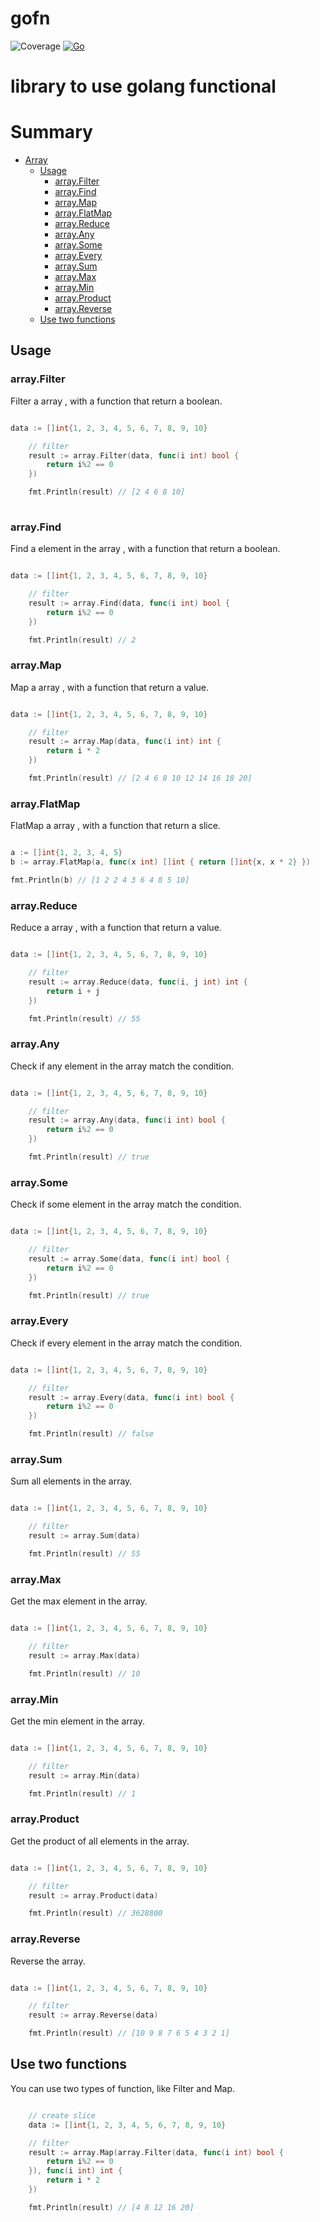 # gofn
![Coverage](https://img.shields.io/badge/Coverage-84.4%25-brightgreen)
[![Go](https://github.com/devalexandre/gofn/actions/workflows/go.yml/badge.svg)](https://github.com/devalexandre/gofn/actions/workflows/go.yml)

# library to use golang functional

# Summary

- [Array](#array)
    - [Usage](#usage)
        - [array.Filter](#arrayfilter)
        - [array.Find](#arrayfind)
        - [array.Map](#arraymap)
        - [array.FlatMap](#arrayflatmap)
        - [array.Reduce](#arrayreduce)
        - [array.Any](#arrayany)
        - [array.Some](#arraysome)
        - [array.Every](#arrayevery)
        - [array.Sum](#arraysum)
        - [array.Max](#arraymax)
        - [array.Min](#arraymin)
        - [array.Product](#arrayproduct)
        - [array.Reverse](#arrayreverse)
    - [Use two functions](#use-two-functions)

## Usage

### array.Filter

Filter a array , with a function that return a boolean.
```go

data := []int{1, 2, 3, 4, 5, 6, 7, 8, 9, 10}

    // filter
    result := array.Filter(data, func(i int) bool {
        return i%2 == 0
    })

    fmt.Println(result) // [2 4 6 8 10]
	
```

### array.Find

Find a element in the array , with a function that return a boolean.
```go

data := []int{1, 2, 3, 4, 5, 6, 7, 8, 9, 10}

    // filter
    result := array.Find(data, func(i int) bool {
        return i%2 == 0
    })

    fmt.Println(result) // 2

```


### array.Map

Map a array , with a function that return a value.
```go

data := []int{1, 2, 3, 4, 5, 6, 7, 8, 9, 10}

    // filter
    result := array.Map(data, func(i int) int {
        return i * 2
    })

    fmt.Println(result) // [2 4 6 8 10 12 14 16 18 20]

```

### array.FlatMap

FlatMap a array , with a function that return a slice.
```go

a := []int{1, 2, 3, 4, 5}
b := array.FlatMap(a, func(x int) []int { return []int{x, x * 2} })

fmt.Println(b) // [1 2 2 4 3 6 4 8 5 10]

```

### array.Reduce

Reduce a array , with a function that return a value.
```go

data := []int{1, 2, 3, 4, 5, 6, 7, 8, 9, 10}

    // filter
    result := array.Reduce(data, func(i, j int) int {
        return i + j
    })

    fmt.Println(result) // 55

```

### array.Any

Check if any element in the array match the condition.
```go

data := []int{1, 2, 3, 4, 5, 6, 7, 8, 9, 10}

    // filter
    result := array.Any(data, func(i int) bool {
        return i%2 == 0
    })

    fmt.Println(result) // true

```

### array.Some

Check if some element in the array match the condition.
```go

data := []int{1, 2, 3, 4, 5, 6, 7, 8, 9, 10}

    // filter
    result := array.Some(data, func(i int) bool {
        return i%2 == 0
    })

    fmt.Println(result) // true

```

### array.Every

Check if every element in the array match the condition.
```go

data := []int{1, 2, 3, 4, 5, 6, 7, 8, 9, 10}

    // filter
    result := array.Every(data, func(i int) bool {
        return i%2 == 0
    })

    fmt.Println(result) // false

```

### array.Sum

Sum all elements in the array.
```go

data := []int{1, 2, 3, 4, 5, 6, 7, 8, 9, 10}

    // filter
    result := array.Sum(data)

    fmt.Println(result) // 55

```

### array.Max

Get the max element in the array.
```go

data := []int{1, 2, 3, 4, 5, 6, 7, 8, 9, 10}

    // filter
    result := array.Max(data)

    fmt.Println(result) // 10

```

### array.Min

Get the min element in the array.
```go

data := []int{1, 2, 3, 4, 5, 6, 7, 8, 9, 10}

    // filter
    result := array.Min(data)

    fmt.Println(result) // 1

```

### array.Product

Get the product of all elements in the array.
```go

data := []int{1, 2, 3, 4, 5, 6, 7, 8, 9, 10}

    // filter
    result := array.Product(data)

    fmt.Println(result) // 3628800

```

### array.Reverse

Reverse the array.
```go

data := []int{1, 2, 3, 4, 5, 6, 7, 8, 9, 10}

    // filter
    result := array.Reverse(data)

    fmt.Println(result) // [10 9 8 7 6 5 4 3 2 1]

```

## Use two functions
You can use two types of function, like Filter and Map.
```go

    // create slice
    data := []int{1, 2, 3, 4, 5, 6, 7, 8, 9, 10}

    // filter
    result := array.Map(array.Filter(data, func(i int) bool {
        return i%2 == 0
    }), func(i int) int {
        return i * 2
    })

    fmt.Println(result) // [4 8 12 16 20]

```